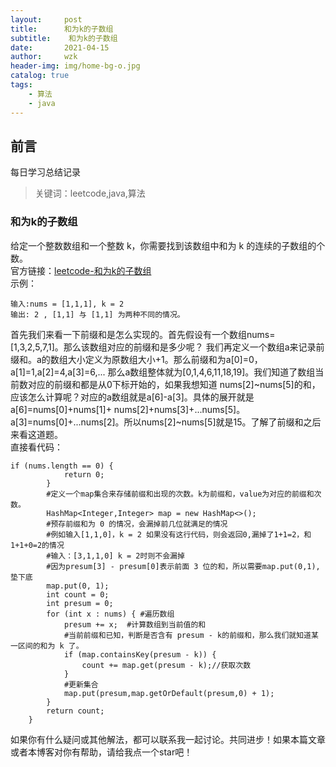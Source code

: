 ```yaml
---
layout:     post
title:     	和为k的子数组
subtitle:    和为k的子数组
date:       2021-04-15
author:     wzk
header-img: img/home-bg-o.jpg
catalog: true
tags:
    - 算法
    - java
---
```


## 前言

每日学习总结记录


>关键词：leetcode,java,算法

### 和为k的子数组
给定一个整数数组和一个整数 k，你需要找到该数组中和为 k 的连续的子数组的个数。  
官方链接：[leetcode-和为k的子数组](https://leetcode-cn.com/problems/subarray-sum-equals-k/)  
示例：
```
输入:nums = [1,1,1], k = 2
输出: 2 , [1,1] 与 [1,1] 为两种不同的情况。
```
首先我们来看一下前缀和是怎么实现的。首先假设有一个数组nums=[1,3,2,5,7,1]。那么该数组对应的前缀和是多少呢？
我们再定义一个数组a来记录前缀和。a的数组大小定义为原数组大小+1。那么前缀和为a[0]=0，a[1]=1,a[2]=4,a[3]=6,...
那么a数组整体就为[0,1,4,6,11,18,19]。我们知道了数组当前数对应的前缀和都是从0下标开始的，如果我想知道
nums[2]~nums[5]的和，应该怎么计算呢？对应的a数组就是a[6]-a[3]。具体的展开就是a[6]=nums[0]+nums[1]+
nums[2]+nums[3]+...nums[5]。a[3]=nums[0]+...nums[2]。所以nums[2]~nums[5]就是15。了解了前缀和之后来看这道题。  
直接看代码：
```
if (nums.length == 0) {
            return 0;
        }
        #定义一个map集合来存储前缀和出现的次数。k为前缀和，value为对应的前缀和次数。
        HashMap<Integer,Integer> map = new HashMap<>();
        #预存前缀和为 0 的情况，会漏掉前几位就满足的情况
        #例如输入[1,1,0]，k = 2 如果没有这行代码，则会返回0,漏掉了1+1=2，和1+1+0=2的情况
        #输入：[3,1,1,0] k = 2时则不会漏掉
        #因为presum[3] - presum[0]表示前面 3 位的和，所以需要map.put(0,1),垫下底
        map.put(0, 1);
        int count = 0;
        int presum = 0;
        for (int x : nums) { #遍历数组
            presum += x;  #计算数组到当前值的和
            #当前前缀和已知，判断是否含有 presum - k的前缀和，那么我们就知道某一区间的和为 k 了。
            if (map.containsKey(presum - k)) {
                count += map.get(presum - k);//获取次数
            }
            #更新集合
            map.put(presum,map.getOrDefault(presum,0) + 1);
        }
        return count;
    }
```
如果你有什么疑问或其他解法，都可以联系我一起讨论。共同进步！如果本篇文章或者本博客对你有帮助，请给我点一个star吧！




 

